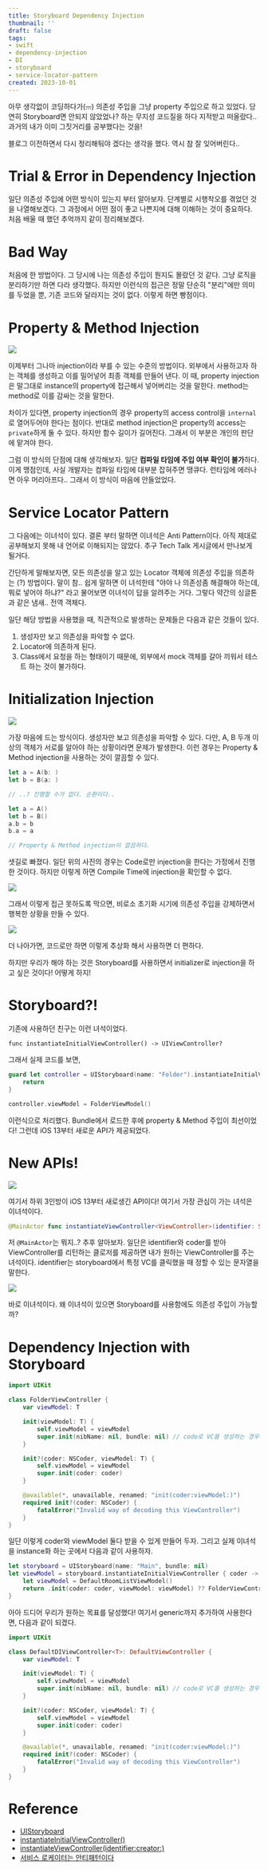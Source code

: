 ```yaml
---
title: Storyboard Dependency Injection
thumbnail: ''
draft: false
tags:
- swift
- dependency-injection
- DI
- storyboard
- service-locator-pattern
created: 2023-10-01
---
```


아무 생각없이 코딩하다가(~~...~~) 의존성 주입을 그냥 property 주입으로 하고 있었다. 당연히 Storyboard면 안되지 않았었나? 하는 무지성 코드질을 하다 지적받고 떠올랐다.. 과거의 내가 이미 그짓거리를 공부했다는 것을!

블로그 이전하면서 다시 정리해둬야 겠다는 생각을 했다. 역시 참 잘 잊어버린다..

# Trial & Error in Dependency Injection

일단 의존성 주입에 어떤 방식이 있는지 부터 알아보자. 단계별로 시행착오를 겪었던 것을 나열해보겠다. 그 과정에서 어떤 점이 좋고 나쁜지에 대해 이해하는 것이 중요하다. 처음 배울 때 했던 추억까지 같이 정리해보겠다.

# Bad Way

처음에 한 방법이다. 그 당시에 나는 의존성 주입이 뭔지도 몰랐던 것 같다. 그냥 로직을 분리하기만 하면 다라 생각했다. 하지만 이런식의 접근은 정말 단순히 "분리"에만 의미를 두었을 뿐, 기존 코드와 달라지는 것이 없다. 이렇게 하면 빵점이다.

# Property & Method Injection

![](UIKIt_15_StoryBoard_Dependency_Injection_0.png)

이제부터 그나마 injection이라 부를 수 있는 수준의 방법이다. 외부에서 사용하고자 하는 객체를 생성하고 이를 밀어넣어 최종 객체를 만들어 낸다. 이 때, property injection은 말그대로 instance의 property에 접근해서 넣어버리는 것을 말한다. method는 method로 이를 감싸는 것을 말한다.

차이가 있다면, property injection의 경우 property의 access control을 `internal`로 열어두어야 한다는 점이다. 반대로 method injection은 property의 access는 `private`하게 둘 수 있다. 하지만 함수 길이가 길어진다. 그래서 이 부분은 개인의 판단에 맡겨야 한다.

그럼 이 방식의 단점에 대해 생각해보자. 일단 **컴파일 타임에 주입 여부 확인이 불가**하다. 이게 맹점인데, 사실 개발자는 컴파일 타임에 대부분 잡혀주면 땡큐다. 런타임에 에러나면 아우 머리아프다.. 그래서 이 방식이 마음에 안들었었다.

# Service Locator Pattern

그 다음에는 이녀석이 있다. 결론 부터 말하면 이녀석은 Anti Pattern이다. 아직 제대로 공부해보지 못해 내 언어로 이해되지는 않았다. 추구 Tech Talk 게시글에서 만나보게 될거다. 

간단하게 말해보자면, 모든 의존성을 알고 있는 Locator 객체에 의존성 주입을 의존하는 (?) 방법이다. 말이 참.. 쉽게 말하면 이 녀석한테 "야야 나 의존성좀 해결해야 하는데, 뭐로 넣어야 하냐?" 라고 물어보면 이녀석이 답을 알려주는 거다. 그렇다 약간의 싱글톤과 같은 냄새.. 전역 객체다.

일단 해당 방법을 사용했을 때, 직관적으로 발생하는 문제들은 다음과 같은 것들이 있다.

1. 생성자만 보고 의존성을 파악할 수 없다.
1. Locator에 의존하게 된다.
1. Class에서 요청을 하는 형태이기 때문에, 외부에서 mock 객체를 갈아 끼워서 테스트 하는 것이 불가하다.

# Initialization Injection

![](UIKIt_15_StoryBoard_Dependency_Injection_1.png)

가장 마음에 드는 방식이다. 생성자만 보고 의존성을 파악할 수 있다. 다만, A, B 두개 이상의 객체가 서로를 알아야 하는 상황이라면 문제가 발생한다. 이런 경우는 Property & Method injection을 사용하는 것이 깔끔할 수 있다.

````swift
let a = A(b: )
let b = B(a: )

// ..? 진행할 수가 없다. 순환이다..

let a = A()
let b = B()
a.b = b
b.a = a

// Property & Method injection이 깔끔하다.
````

샛길로 빠졌다. 일단 위의 사진의 경우는 Code로만 injection을 한다는 가정에서 진행한 것이다. 하지만 이렇게 하면 Compile Time에 injection을 확인할 수 없다.

![](UIKIt_15_StoryBoard_Dependency_Injection_2.png)

그래서 이렇게 접근 못하도록 막으면, 비로소 초기화 시기에 의존성 주입을 강제하면서 행복한 상황을 만들 수 있다.

![](UIKIt_15_StoryBoard_Dependency_Injection_3.png)

더 나아가면, 코드로만 하면 이렇게 추상화 해서 사용하면 더 편하다.

하지만 우리가 해야 하는 것은 Storyboard를 사용하면서 initializer로 injection을 하고 싶은 것이다! 어떻게 하지!

# Storyboard?!

기존에 사용하던 친구는 이런 녀석이었다.

````
func instantiateInitialViewController() -> UIViewController?
````

그래서 실제 코드를 보면,

````swift
guard let controller = UIStoryboard(name: "Folder").instantiateInitialViewController() as? FolderViewController else {
    return
}

controller.viewModel = FolderViewModel()
````

이런식으로 처리했다. Bundle에서 로드한 후에 property & Method 주입이 최선이었다! 그런데 iOS 13부터 새로운 API가 제공되었다.

# New APIs!

![](UIKIt_15_StoryBoard_Dependency_Injection_4.png)

여기서 하위 3인방이 iOS 13부터 새로생긴 API이다! 여기서 가장 관심이 가는 녀석은 이녀석이다.

````swift
@MainActor func instantiateViewController<ViewController>(identifier: String, creator: ((NSCoder) -> ViewController?)? = nil) -> ViewController where ViewController : UIViewController
````

저 `@MainActor`는 뭐지..? 추후 알아보자. 일단은 identifier와 coder를 받아 ViewController를 리턴하는 클로저를 제공하면 내가 원하는 ViewController를 주는 녀석이다. identifier는 storyboard에서 특정 VC를 클릭했을 때 정할 수 있는 문자열을 말한다. 

![](UIKIt_15_StoryBoard_Dependency_Injection_5.png)

바로 이녀석이다. 왜 이녀석이 있으면 Storyboard를 사용함에도 의존성 주입이 가능할까?

# Dependency Injection with Storyboard

````swift
import UIKit

class FolderViewController {
    var viewModel: T

    init(viewModel: T) {
        self.viewModel = viewModel
        super.init(nibName: nil, bundle: nil) // code로 VC를 생성하는 경우 nib, bundle 모두 불필요
    }

    init?(coder: NSCoder, viewModel: T) {
        self.viewModel = viewModel
        super.init(coder: coder)
    }

    @available(*, unavailable, renamed: "init(coder:viewModel:)")
    required init?(coder: NSCoder) {
        fatalError("Invalid way of decoding this ViewController")
    }
}
````

일단 이렇게 coder와 viewModel 둘다 받을 수 있게 만들어 두자. 그리고 실제 이녀석을 instance화 하는 곳에서 다음과 같이 사용하자.

````swift
let storyboard = UIStoryboard(name: "Main", bundle: nil)
let viewModel = storyboard.instantiateInitialViewController { coder -> FolderViewController in
    let viewModel = DefaultRoomListViewModel()
    return .init(coder: coder, viewModel: viewModel) ?? FolderViewController(viewModel: viewModel)
}
````

아아 드디어 우리가 원하는 목표를 달성했다! 여기서 generic까지 추가하여 사용한다면, 다음과 같이 되겠다.

````swift
import UIKit

class DefaultDIViewController<T>: DefaultViewController {
    var viewModel: T

    init(viewModel: T) {
        self.viewModel = viewModel
        super.init(nibName: nil, bundle: nil) // code로 VC를 생성하는 경우 nib, bundle 모두 불필요
    }

    init?(coder: NSCoder, viewModel: T) {
        self.viewModel = viewModel
        super.init(coder: coder)
    }

    @available(*, unavailable, renamed: "init(coder:viewModel:)")
    required init?(coder: NSCoder) {
        fatalError("Invalid way of decoding this ViewController")
    }
}
````

# Reference

* [UIStoryboard](https://developer.apple.com/documentation/uikit/uistoryboard)
* [instantiateInitialViewController()](https://developer.apple.com/documentation/uikit/uistoryboard/1616213-instantiateinitialviewcontroller)
* [instantiateViewController(identifier:creator:)](https://developer.apple.com/documentation/uikit/uistoryboard/3213989-instantiateviewcontroller)
* [서비스 로케이터는 안티패턴이다](https://edykim.com/ko/post/the-service-locator-is-an-antipattern/)
